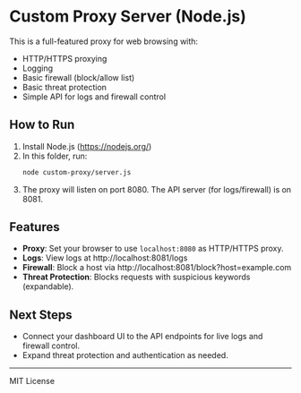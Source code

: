 # Custom Proxy Server (Node.js)

This is a full-featured proxy for web browsing with:
- HTTP/HTTPS proxying
- Logging
- Basic firewall (block/allow list)
- Basic threat protection
- Simple API for logs and firewall control

## How to Run

1. Install Node.js (https://nodejs.org/)
2. In this folder, run:
	```bash
	node custom-proxy/server.js
	```
3. The proxy will listen on port 8080. The API server (for logs/firewall) is on 8081.

## Features
- **Proxy**: Set your browser to use `localhost:8080` as HTTP/HTTPS proxy.
- **Logs**: View logs at http://localhost:8081/logs
- **Firewall**: Block a host via http://localhost:8081/block?host=example.com
- **Threat Protection**: Blocks requests with suspicious keywords (expandable).

## Next Steps
- Connect your dashboard UI to the API endpoints for live logs and firewall control.
- Expand threat protection and authentication as needed.

---
MIT License
